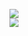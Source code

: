 [![](https://img.shields.io/badge/Made%20With-Github%20Spray-lightgrey.svg?style=for-the-badge&logo=github)](https://github.com/Annihil/github-spray#867)  
[![](https://i.imgur.com/2DrTn0Z.gif)](https://github.com/Annihil/github-spray)